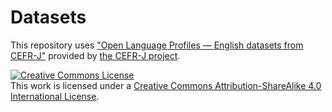 # Datasets
This repository uses ["Open Language Profiles — English datasets from CEFR-J"](https://github.com/openlanguageprofiles/olp-en-cefrj) provided by [the CEFR-J project](http://www.cefr-j.org/).

<a rel="license" href="http://creativecommons.org/licenses/by-sa/4.0/"><img alt="Creative Commons License" style="border-width:0" src="https://i.creativecommons.org/l/by-sa/4.0/80x15.png" /></a><br />This work is licensed under a <a rel="license" href="http://creativecommons.org/licenses/by-sa/4.0/">Creative Commons Attribution-ShareAlike 4.0 International License</a>.
